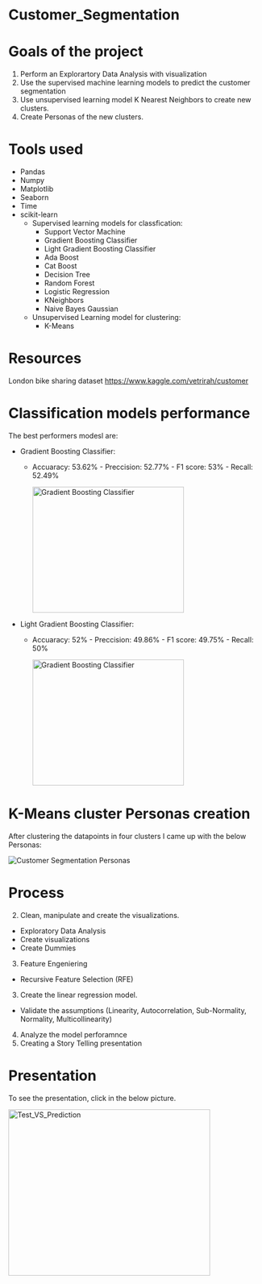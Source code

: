 # Customer_Segmentation

# Goals of the project

1. Perform an Explorartory Data Analysis with visualization 
2. Use the supervised machine learning models to predict the customer segmentation
3. Use unsupervised learning model K Nearest Neighbors to create new clusters.
4. Create Personas of the new clusters. 

# Tools used
* Pandas
* Numpy
* Matplotlib
* Seaborn
* Time
* scikit-learn
  * Supervised learning models for classfication:
    * Support Vector Machine
    * Gradient Boosting Classifier
    * Light Gradient Boosting Classifier
    * Ada Boost
    * Cat Boost
    * Decision Tree
    * Random Forest
    * Logistic Regression
    * KNeighbors
    * Naive Bayes Gaussian
  * Unsupervised Learning model for clustering:
    * K-Means    

# Resources
London bike sharing dataset
https://www.kaggle.com/vetrirah/customer

# Classification models performance

The best performers modesl are: 
  * Gradient Boosting Classifier: 
     * Accuaracy: 53.62% - Preccision: 52.77% - F1 score:  53% - Recall: 52.49%
     
       <img src="https://user-images.githubusercontent.com/73388089/114066452-0b7d1900-989c-11eb-9c68-e1eb90c714bd.png" alt="Gradient Boosting Classifier" width="300" height="250">
       
  * Light Gradient Boosting Classifier:      
     * Accuaracy: 52% - Preccision: 49.86% - F1 score: 49.75% - Recall: 50%     
       
       <img src="https://user-images.githubusercontent.com/73388089/114066689-48e1a680-989c-11eb-87e5-171c06b9249e.png" alt="Gradient Boosting Classifier" width="300" height="250">


# K-Means cluster Personas creation

After clustering the datapoints in four clusters I came up with the below Personas:

![Customer Segmentation Personas](https://user-images.githubusercontent.com/73388089/114074814-17b9a400-98a5-11eb-8f58-a0f01aceea94.jpg)


# Process

2. Clean, manipulate and create the visualizations. 
  * Exploratory Data Analysis
  * Create visualizations
  * Create Dummies
3. Feature Engeniering 
  * Recursive Feature Selection (RFE)
3. Create the linear regression model. 
  * Validate the assumptions (Linearity, Autocorrelation, Sub-Normality, Normality, Multicollinearity)
4. Analyze the model perforamnce
5. Creating a Story Telling presentation 


# Presentation
To see the presentation, click in the below picture.

[<img src="https://user-images.githubusercontent.com/73388089/114032866-0492de00-987d-11eb-9609-31cb62479a73.png" alt="Test_VS_Prediction" width="400" height="330">](https://github.com/isra-st/london_bike_sharing/files/6278860/London_bike_sharing_presentation.pptx)


